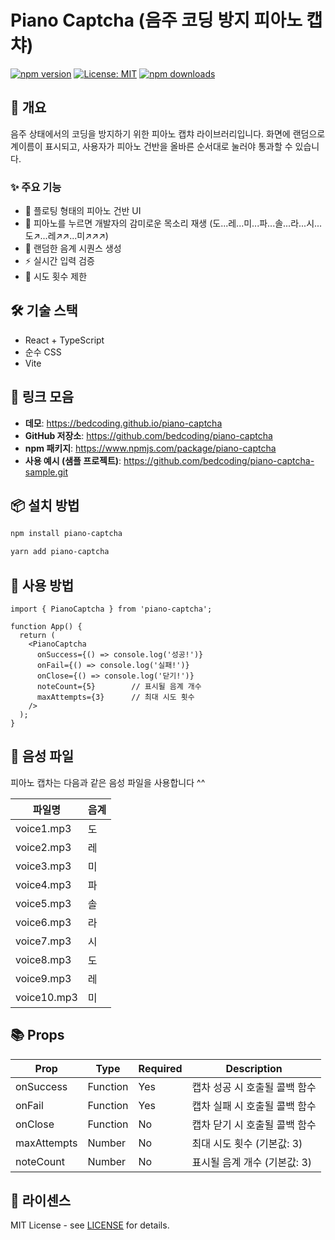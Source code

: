 # Piano Captcha (음주 코딩 방지 피아노 캡챠)
[![npm version](https://badge.fury.io/js/piano-captcha.svg)](https://badge.fury.io/js/piano-captcha)
[![License: MIT](https://img.shields.io/badge/License-MIT-yellow.svg)](https://opensource.org/licenses/MIT)
[![npm downloads](https://img.shields.io/npm/dm/piano-captcha.svg)](https://www.npmjs.com/package/piano-captcha)


## 📝 개요
음주 상태에서의 코딩을 방지하기 위한 피아노 캡챠 라이브러리입니다. 화면에 랜덤으로 계이름이 표시되고, 사용자가 피아노 건반을 올바른 순서대로 눌러야 통과할 수 있습니다.


### ✨ 주요 기능
- 🎹 플로팅 형태의 피아노 건반 UI
- 🎵 피아노를 누르면 개발자의 감미로운 목소리 재생 (도...레...미...파...솔...라...시...도↗...레↗↗...미↗↗↗)
- 🔄 랜덤한 음계 시퀀스 생성
- ⚡️ 실시간 입력 검증
- 🎯 시도 횟수 제한


## 🛠️ 기술 스택
- React + TypeScript
- 순수 CSS
- Vite


## 🔗 링크 모음
- **데모**: https://bedcoding.github.io/piano-captcha
- **GitHub 저장소**: https://github.com/bedcoding/piano-captcha
- **npm 패키지**: https://www.npmjs.com/package/piano-captcha
- **사용 예시 (샘플 프로젝트)**: https://github.com/bedcoding/piano-captcha-sample.git


## 📦 설치 방법
```bash
npm install piano-captcha
```
```bash
yarn add piano-captcha
```


## 🚀 사용 방법
```tsx
import { PianoCaptcha } from 'piano-captcha';

function App() {
  return (
    <PianoCaptcha
      onSuccess={() => console.log('성공!')}
      onFail={() => console.log('실패!')}
      onClose={() => console.log('닫기!')}
      noteCount={5}        // 표시될 음계 개수
      maxAttempts={3}      // 최대 시도 횟수
    />
  );
}
```


## 🎵 음성 파일

피아노 캡차는 다음과 같은 음성 파일을 사용합니다 ^^

| 파일명    | 음계 |
|-----------|------|
| voice1.mp3 | 도   |
| voice2.mp3 | 레   |
| voice3.mp3 | 미   |
| voice4.mp3 | 파   |
| voice5.mp3 | 솔   |
| voice6.mp3 | 라   |
| voice7.mp3 | 시   |
| voice8.mp3 | 도   |
| voice9.mp3 | 레   |
| voice10.mp3| 미   |


## 📚 Props
| Prop      | Type     | Required | Description                          |
|-----------|----------|----------|--------------------------------------|
| onSuccess | Function | Yes      | 캡차 성공 시 호출될 콜백 함수        |
| onFail    | Function | Yes      | 캡차 실패 시 호출될 콜백 함수        |
| onClose   | Function | No       | 캡차 닫기 시 호출될 콜백 함수        |
| maxAttempts| Number  | No       | 최대 시도 횟수 (기본값: 3)           |
| noteCount | Number   | No       | 표시될 음계 개수 (기본값: 3)         |


## 📄 라이센스
MIT License - see [LICENSE](LICENSE) for details.
